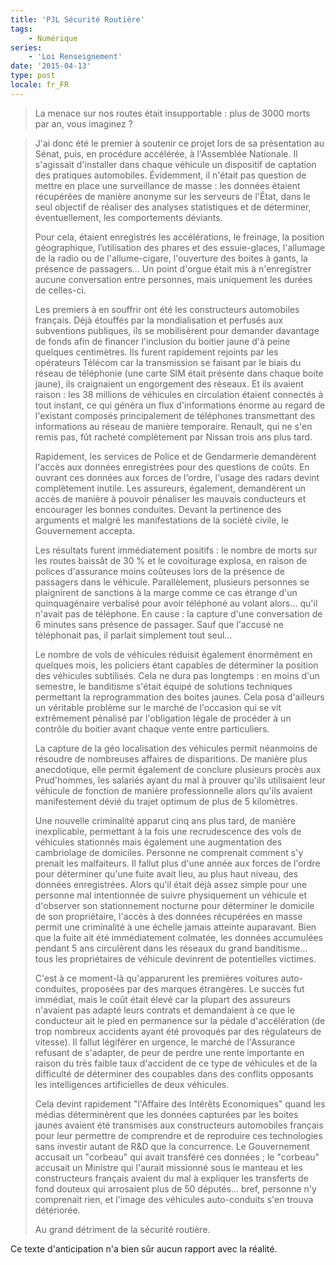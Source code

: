 ```yaml
---
title: 'PJL Sécurité Routière'
tags:
    - Numérique
series:
    - 'Loi Renseignement'
date: '2015-04-13'
type: post
locale: fr_FR
---
```


> La menace sur nos routes était insupportable&nbsp;: plus de 3000 morts par an, vous imaginez&nbsp;?

<!-- more -->

> J'ai donc été le premier à soutenir ce projet lors de sa présentation au Sénat, puis, en procédure accélérée, à l'Assemblée Nationale. Il s'agissait d'installer dans chaque véhicule un dispositif de captation des pratiques automobiles. Évidemment, il n'était pas question de mettre en place une surveillance de masse&nbsp;: les données étaient récupérées de manière anonyme sur les serveurs de l'État, dans le seul objectif de réaliser des analyses statistiques et de déterminer, éventuellement, les comportements déviants.
>
> Pour cela, étaient enregistrés les accélérations, le freinage, la position géographique, l’utilisation des phares et des essuie-glaces, l'allumage de la radio ou de l'allume-cigare, l'ouverture des boites à gants, la présence de passagers… Un point d'orgue était mis à n'enregistrer aucune conversation entre personnes, mais uniquement les durées de celles-ci.
>
> Les premiers à en souffrir ont été les constructeurs automobiles français. Déjà étouffés par la mondialisation et perfusés aux subventions publiques, ils se mobilisèrent pour demander davantage de fonds afin de financer l'inclusion du boitier jaune d'à peine quelques centimètres. Ils furent rapidement rejoints par les opérateurs Télécom car la transmission se faisant par le biais du réseau de téléphonie (une carte SIM était présente dans chaque boite jaune), ils craignaient un engorgement des réseaux. Et ils avaient raison&nbsp;: les 38 millions de véhicules en circulation étaient connectés à tout instant, ce qui généra un flux d'informations énorme au regard de l'existant composés principalement de téléphones transmettant des informations au réseau de manière temporaire. Renault, qui ne s'en remis pas, fût racheté complètement par Nissan trois ans plus tard.
>
> Rapidement, les services de Police et de Gendarmerie demandèrent l'accès aux données enregistrées pour des questions de coûts. En ouvrant ces données aux forces de l'ordre, l'usage des radars devint complètement inutile. Les assureurs, également, demandèrent un accès de manière à pouvoir pénaliser les mauvais conducteurs et encourager les bonnes conduites. Devant la pertinence des arguments et malgré les manifestations de la société civile, le Gouvernement accepta.
>
> Les résultats furent immédiatement positifs&nbsp;: le nombre de morts sur les routes baissât de 30 % et le covoiturage explosa, en raison de polices d'assurance moins coûteuses lors de la présence de passagers dans le véhicule. Parallèlement, plusieurs personnes se plaignirent de sanctions à la marge comme ce cas étrange d'un quinquagénaire verbalisé pour avoir téléphoné au volant alors… qu'il n'avait pas de téléphone. En cause&nbsp;: la capture d'une conversation de 6 minutes sans présence de passager. Sauf que l'accusé ne téléphonait pas, il parlait simplement tout seul…
>
> Le nombre de vols de véhicules réduisit également énormément en quelques mois, les policiers étant capables de déterminer la position des véhicules subtilisés. Cela ne dura pas longtemps&nbsp;: en moins d'un semestre, le banditisme s'était équipé de solutions techniques permettant la reprogrammation des boites jaunes. Cela posa d'ailleurs un véritable problème sur le marché de l'occasion qui se vit extrêmement pénalisé par l'obligation légale de procéder à un contrôle du boitier avant chaque vente entre particuliers.
>
> La capture de la géo localisation des véhicules permit néanmoins de résoudre de nombreuses affaires de disparitions. De manière plus anecdotique, elle permit également de conclure plusieurs procès aux Prud'hommes, les salariés ayant du mal à prouver qu'ils utilisaient leur véhicule de fonction de manière professionnelle alors qu'ils avaient manifestement dévié du trajet optimum de plus de 5 kilomètres.
>
> Une nouvelle criminalité apparut cinq ans plus tard, de manière inexplicable, permettant à la fois une recrudescence des vols de véhicules stationnés mais également une augmentation des cambriolage de domiciles. Personne ne comprenait comment s'y prenait les malfaiteurs. Il fallut plus d'une année aux forces de l'ordre pour déterminer qu'une fuite avait lieu, au plus haut niveau, des données enregistrées. Alors qu'il était déjà assez simple pour une personne mal intentionnée de suivre physiquement un véhicule et d'observer son stationnement nocturne pour déterminer le domicile de son propriétaire, l'accès à des données récupérées en masse permit une criminalité à une échelle jamais atteinte auparavant. Bien que la fuite ait été immédiatement colmatée, les données accumulées pendant 5 ans circulèrent dans les réseaux du grand banditisme… tous les propriétaires de véhicule devinrent de potentielles victimes.
>
> C'est à ce moment-là qu'apparurent les premières voitures auto-conduites, proposées par des marques étrangères. Le succès fut immédiat, mais le coût était élevé car la plupart des assureurs n'avaient pas adapté leurs contrats et demandaient à ce que le conducteur ait le pied en permanence sur la pédale d'accélération (de trop nombreux accidents ayant été provoqués par des régulateurs de vitesse). Il fallut légiférer en urgence, le marché de l'Assurance refusant de s'adapter, de peur de perdre une rente importante en raison du très faible taux d'accident de ce type de véhicules et de la difficulté de déterminer des coupables dans des conflits opposants les intelligences artificielles de deux véhicules.
>
> Cela devint rapidement "l'Affaire des Intérêts Economiques" quand les médias déterminèrent que les données capturées par les boites jaunes avaient été transmises aux constructeurs automobiles français pour leur permettre de comprendre et de reproduire ces technologies sans investir autant de R&amp;D que la concurrence. Le Gouvernement accusait un "corbeau" qui avait transféré ces données ; le "corbeau" accusait un Ministre qui l'aurait missionné sous le manteau et les constructeurs français avaient du mal à expliquer les transferts de fond douteux qui arrosaient plus de 50 députés… bref, personne n'y comprenait rien, et l'image des véhicules auto-conduits s'en trouva détériorée.
>
> Au grand détriment de la sécurité routière.

Ce texte d'anticipation n'a bien sûr aucun rapport avec la réalité.
